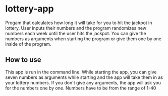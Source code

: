 # lottery-app
Progam that calculates how long it will take for you to hit the jackpot in lottery. User inputs their numbers and the program randomizes new numbers each week until the user hits the jackpot. You can give the numbers as arguments when starting the program or give them one by one inside of the program.

## How to use
This app is run in the command line. While starting the app, you can give seven numbers as arguments while starting and the app will take them in as your lottery numbers. 
If you don't give any arguments, the app will ask you for the numbers one by one. Numbers have to be from the range of 1-40
